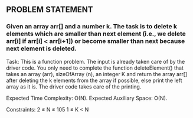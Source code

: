 ## PROBLEM STATEMENT
### Given an array arr[] and a number k. The task is to delete k elements which are smaller than next element (i.e., we delete arr[i] if arr[i] < arr[i+1]) or become smaller than next because next element is deleted.


Task:
This is a function problem. The input is already taken care of by the driver code. You only need to complete the function deleteElement() that takes an array (arr), sizeOfArray (n), an integer K and return the array arr[] after deleting the k elements from the array if possible, else print the left array as it is. The driver code takes care of the printing.

Expected Time Complexity: O(N).
Expected Auxiliary Space: O(N).

 

Constraints:
2 ≤ N ≤ 105
1 ≤ K < N 

